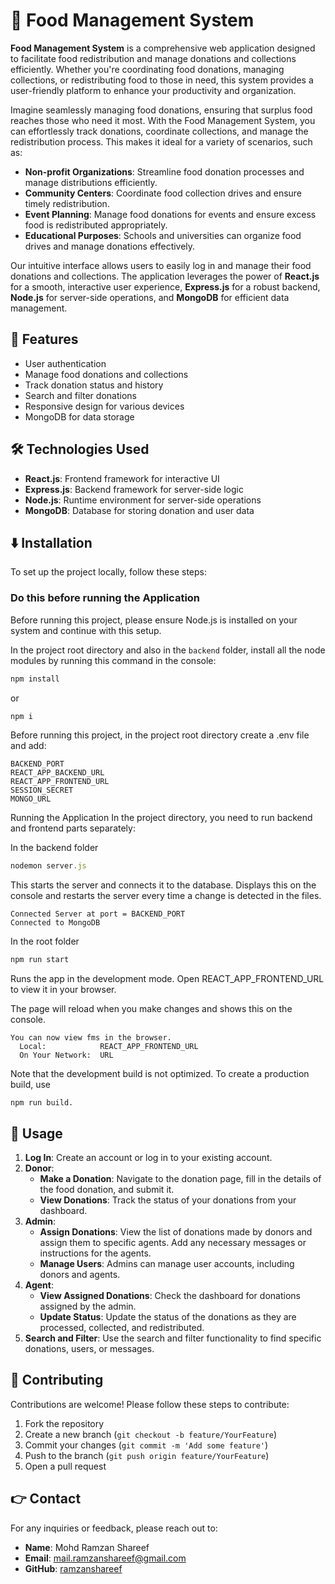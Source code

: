 # 📢 Food Management System

**Food Management System** is a comprehensive web application designed to facilitate food redistribution and manage donations and collections efficiently. Whether you're coordinating food donations, managing collections, or redistributing food to those in need, this system provides a user-friendly platform to enhance your productivity and organization.

Imagine seamlessly managing food donations, ensuring that surplus food reaches those who need it most. With the Food Management System, you can effortlessly track donations, coordinate collections, and manage the redistribution process. This makes it ideal for a variety of scenarios, such as:

- **Non-profit Organizations**: Streamline food donation processes and manage distributions efficiently.
- **Community Centers**: Coordinate food collection drives and ensure timely redistribution.
- **Event Planning**: Manage food donations for events and ensure excess food is redistributed appropriately.
- **Educational Purposes**: Schools and universities can organize food drives and manage donations effectively.

Our intuitive interface allows users to easily log in and manage their food donations and collections. The application leverages the power of **React.js** for a smooth, interactive user experience, **Express.js** for a robust backend, **Node.js** for server-side operations, and **MongoDB** for efficient data management.

## 🚀 Features

- User authentication
- Manage food donations and collections
- Track donation status and history
- Search and filter donations
- Responsive design for various devices
- MongoDB for data storage

## 🛠️ Technologies Used

- **React.js**: Frontend framework for interactive UI
- **Express.js**: Backend framework for server-side logic
- **Node.js**: Runtime environment for server-side operations
- **MongoDB**: Database for storing donation and user data

## ⬇️ Installation

To set up the project locally, follow these steps:

### Do this before running the Application

Before running this project, please ensure Node.js is installed on your system and continue with this setup.

In the project root directory and also in the `backend` folder, install all the node modules by running this command in the console:
```sh
npm install
```
or
```sh
npm i
```

Before running this project, in the project root directory create a .env file and add:
```env
BACKEND_PORT
REACT_APP_BACKEND_URL
REACT_APP_FRONTEND_URL
SESSION_SECRET
MONGO_URL
```
Running the Application
In the project directory, you need to run backend and frontend parts separately:

In the backend folder
```javascript
nodemon server.js
```
This starts the server and connects it to the database.
Displays this on the console and restarts the server every time a change is detected in the files.
```
Connected Server at port = BACKEND_PORT
Connected to MongoDB
```
In the root folder 
```javascript
npm run start
```
Runs the app in the development mode.
Open REACT_APP_FRONTEND_URL to view it in your browser.

The page will reload when you make changes and shows this on the console.
```
You can now view fms in the browser.
  Local:            REACT_APP_FRONTEND_URL
  On Your Network:  URL
```

Note that the development build is not optimized.
To create a production build, use 
```
npm run build.
```

## 📝 Usage

1. **Log In**: Create an account or log in to your existing account.
2. **Donor**:
   - **Make a Donation**: Navigate to the donation page, fill in the details of the food donation, and submit it.
   - **View Donations**: Track the status of your donations from your dashboard.
3. **Admin**:
   - **Assign Donations**: View the list of donations made by donors and assign them to specific agents. Add any necessary messages or instructions for the agents.
   - **Manage Users**: Admins can manage user accounts, including donors and agents.
4. **Agent**:
   - **View Assigned Donations**: Check the dashboard for donations assigned by the admin.
   - **Update Status**: Update the status of the donations as they are processed, collected, and redistributed.
5. **Search and Filter**: Use the search and filter functionality to find specific donations, users, or messages.

## 🤝 Contributing

Contributions are welcome! Please follow these steps to contribute:

1. Fork the repository
2. Create a new branch (`git checkout -b feature/YourFeature`)
3. Commit your changes (`git commit -m 'Add some feature'`)
4. Push to the branch (`git push origin feature/YourFeature`)
5. Open a pull request

## 👉 Contact

For any inquiries or feedback, please reach out to:
- **Name**: Mohd Ramzan Shareef
- **Email**: mail.ramzanshareef@gmail.com
- **GitHub**: [ramzanshareef](https://github.com/ramzanshareef)
